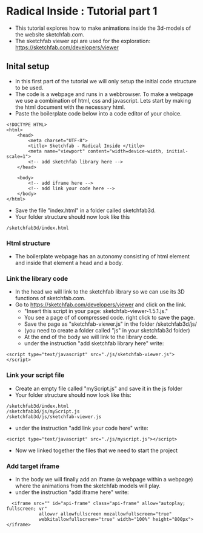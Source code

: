 # Radical Inside : Tutorial part 1 

- This tutorial explores how to make animations inside the 3d-models of the website sketchfab.com.
- The sketchfab viewer api are used for the exploration: https://sketchfab.com/developers/viewer 

## Inital setup
- In this first part of the tutorial we will only setup the initial code structure to be used. 
- The code is a webpage and runs in a webbrowser. To make a webpage we use a combination of html, css and javascript. Lets start by making the html document with the necessary html.
- Paste the boilerplate code below into a code editor of your choice. 

```
<!DOCTYPE HTML>
<html>
    <head>
        <meta charset="UTF-8">
        <title> Sketchfab - Radical Inside </title>
        <meta name="viewport" content="width=device-width, initial-scale=1">
        <!-- add sketchfab library here -->
    </head>

    <body>
        <!-- add iframe here -->
        <!-- add link your code here -->
    </body>
</html>
```

- Save the file "index.html" in a folder called sketchfab3d. 
- Your folder structure should now look like this 

```
/sketchfab3d/index.html
```

### Html structure
- The boilerplate webpage has an autonomy consisting of html element and inside that element a head and a body.

### Link the library code 
- In the head we will link to the sketchfab library so we can use its 3D functions of sketchfab.com.
- Go to https://sketchfab.com/developers/viewer and click on the link. 
    - "Insert this script in your page: sketchfab-viewer-1.5.1.js." 
    - You see a page of of compressed code. right click to save the page.
    - Save the page as "sketchfab-viewer.js" in the folder /sketchfab3d/js/
    - (you need to create a folder called "js" in your sketchfab3d folder)
    - At the end of the body we will link to the library code.
    - under the instruction "add sketchfab library here" write: 
```
<script type="text/javascript" src="./js/sketchfab-viewer.js"></script>
```

### Link your script file
- Create an empty file called "myScript.js" and save it in the js folder
- Your folder structure should now look like this: 
```
/sketchfab3d/index.html
/sketchfab3d/js/myScript.js
/sketchfab3d/js/sketchfab-viewer.js
```
- under the instruction "add link your code here" write: 
```
<script type="text/javascript" src="./js/myscript.js"></script>
```
- Now we linked together the files that we need to start the project

### Add target iframe
- In the body we will finally add an iframe (a webpage within a webpage) where the animations from the sketchfab models will play.
- under the instruction "add iframe here" write: 
```
  <iframe src="" id="api-frame" class="api-frame" allow="autoplay; fullscreen; vr"
            allowvr allowfullscreen mozallowfullscreen="true"
            webkitallowfullscreen="true" width="100%" height="800px"></iframe>
```
